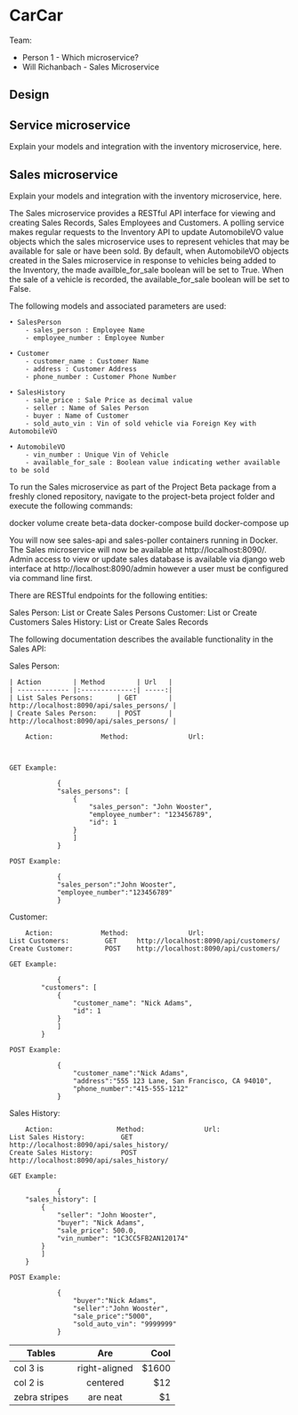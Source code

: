 # CarCar

Team:

* Person 1 - Which microservice?
* Will Richanbach - Sales Microservice

## Design

## Service microservice

Explain your models and integration with the inventory
microservice, here.

## Sales microservice

Explain your models and integration with the inventory
microservice, here.

The Sales microservice provides a RESTful API interface for viewing and
creating Sales Records, Sales Employees and Customers. A polling service makes regular
requests to the Inventory API to update AutomobileVO value objects which the sales microservice uses to represent vehicles that may be available for sale or have been sold.
By default, when AutomobileVO objects created in the Sales microservice in response to vehicles being added to the Inventory, the made availble_for_sale boolean will be set to True.
When the sale of a vehicle is recorded, the available_for_sale boolean will be set to False.

The following models and associated parameters are used:

    • SalesPerson
        - sales_person : Employee Name
        - employee_number : Employee Number

    • Customer
        - customer_name : Customer Name
        - address : Customer Address
        - phone_number : Customer Phone Number

    • SalesHistory
        - sale_price : Sale Price as decimal value
        - seller : Name of Sales Person
        - buyer : Name of Customer
        - sold_auto_vin : Vin of sold vehicle via Foreign Key with AutomobileVO

    • AutomobileVO
        - vin_number : Unique Vin of Vehicle
        - available_for_sale : Boolean value indicating wether available to be sold



To run the Sales microservice as part of the Project Beta package from a freshly cloned repository, navigate to the project-beta project folder and execute the following commands:

docker volume create beta-data
docker-compose build
docker-compose up

You will now see sales-api and sales-poller containers running in Docker. The Sales
microservice will now be available at http://localhost:8090/. Admin access to view or update sales database is available via django web interface at http://localhost:8090/admin however a user must be configured via command line first.

There are RESTful endpoints for the following entities:

Sales Person: List or Create Sales Persons
Customer: List or Create Customers
Sales History: List or Create Sales Records

The following documentation describes the available functionality in the Sales API:

Sales Person:

    | Action        | Method        | Url   |
    | ------------- |:-------------:| -----:|
    | List Sales Persons:      | GET        | http://localhost:8090/api/sales_persons/ |
    | Create Sales Person:     | POST       | http://localhost:8090/api/sales_persons/ |

        Action:            Method:               Url:



    GET Example:

                {
                "sales_persons": [
                    {
                        "sales_person": "John Wooster",
                        "employee_number": "123456789",
                        "id": 1
                    }
                    ]
                }

    POST Example:

                {
                "sales_person":"John Wooster",
                "employee_number":"123456789"
                }

Customer:

        Action:            Method:               Url:
    List Customers:	        GET	    http://localhost:8090/api/customers/
    Create Customer:	    POST	http://localhost:8090/api/customers/

    GET Example:

                {
            "customers": [
                {
                    "customer_name": "Nick Adams",
                    "id": 1
                }
                ]
            }

    POST Example:

                {
                    "customer_name":"Nick Adams",
                    "address":"555 123 Lane, San Francisco, CA 94010",
                    "phone_number":"415-555-1212"
                }

Sales History:

        Action:                Method:               Url:
    List Sales History:	        GET	    http://localhost:8090/api/sales_history/
    Create Sales History:	    POST	http://localhost:8090/api/sales_history/

    GET Example:

                {
        "sales_history": [
            {
                "seller": "John Wooster",
                "buyer": "Nick Adams",
                "sale_price": 500.0,
                "vin_number": "1C3CC5FB2AN120174"
            }
            ]
        }

    POST Example:

                {
                    "buyer":"Nick Adams",
                    "seller":"John Wooster",
                    "sale_price":"5000",
                    "sold_auto_vin": "9999999"
                }



| Tables        | Are           | Cool  |
| ------------- |:-------------:| -----:|
| col 3 is      | right-aligned | $1600 |
| col 2 is      | centered      |   $12 |
| zebra stripes | are neat      |    $1 |
